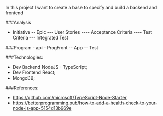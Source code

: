 In this project I want to create a base to specify and build a backend and frontend

###Analysis
- Initiative
    -- Epic
        --- User Stories
            ---- Acceptance Criteria
            ---- Test Criteria
        --- Integrated Test

###Program
    - api
    - ProgFront
        -- App
        -- Test

###Technologies:
- Dev Backend NodeJS - TypeScript;
- Dev Frontend React;
- MongoDB;


###References:
- https://github.com/microsoft/TypeScript-Node-Starter
- https://betterprogramming.pub/how-to-add-a-health-check-to-your-node-js-app-5154d13b969e
